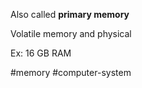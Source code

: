 Also called **primary memory** 

Volatile memory and physical

Ex: 16 GB RAM

#memory #computer-system 